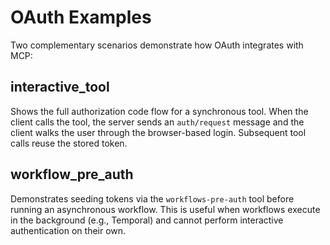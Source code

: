 # OAuth Examples

Two complementary scenarios demonstrate how OAuth integrates with MCP:

## interactive_tool

Shows the full authorization code flow for a synchronous tool. When the
client calls the tool, the server sends an `auth/request` message and the
client walks the user through the browser-based login. Subsequent tool calls
reuse the stored token.

## workflow_pre_auth

Demonstrates seeding tokens via the `workflows-pre-auth` tool before running
an asynchronous workflow. This is useful when workflows execute in the
background (e.g., Temporal) and cannot perform interactive authentication on
their own.

